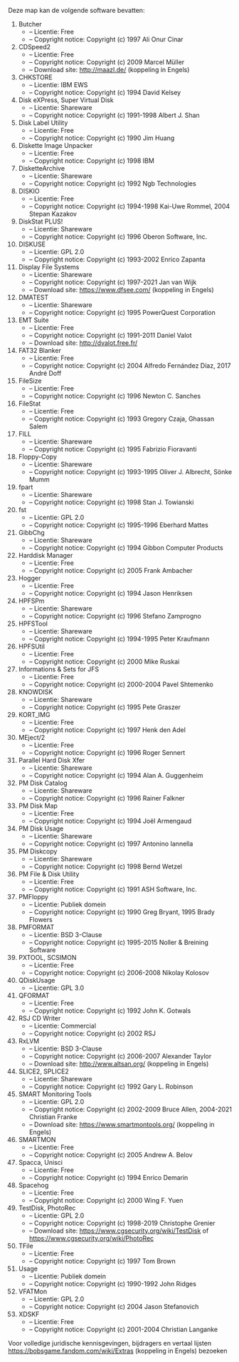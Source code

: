 ﻿Deze map kan de volgende software bevatten:

1. Butcher
   - – Licentie: Free
   - – Copyright notice: Copyright (c) 1997 Ali Onur Cinar
2. CDSpeed2
   - – Licentie: Free
   - – Copyright notice: Copyright (c) 2009 Marcel Müller
   - – Download site: http://maazl.de/ (koppeling in Engels)
3. CHKSTORE
   - – Licentie: IBM EWS
   - – Copyright notice: Copyright (c) 1994 David Kelsey
4. Disk eXPress, Super Virtual Disk
   - – Licentie: Shareware
   - – Copyright notice: Copyright (c) 1991-1998 Albert J. Shan
5. Disk Label Utility
   - – Licentie: Free
   - – Copyright notice: Copyright (c) 1990 Jim Huang
6. Diskette Image Unpacker
   - – Licentie: Free
   - – Copyright notice: Copyright (c) 1998 IBM
7. DisketteArchive
   - – Licentie: Shareware
   - – Copyright notice: Copyright (c) 1992 Ngb Technologies
8. DISKIO
   - – Licentie: Free
   - – Copyright notice: Copyright (c) 1994-1998 Kai-Uwe Rommel, 2004 Stepan Kazakov
9. DiskStat PLUS!
   - – Licentie: Shareware
   - – Copyright notice: Copyright (c) 1996 Oberon Software, Inc.
10. DISKUSE
    - – Licentie: GPL 2.0
    - – Copyright notice: Copyright (c) 1993-2002 Enrico Zapanta
11. Display File Systems
    - – Licentie: Shareware
    - – Copyright notice: Copyright (c) 1997-2021 Jan van Wijk
    - – Download site: https://www.dfsee.com/ (koppeling in Engels)
12. DMATEST
    - – Licentie: Shareware
    - – Copyright notice: Copyright (c) 1995 PowerQuest Corporation
13. EMT Suite
    - – Licentie: Free
    - – Copyright notice: Copyright (c) 1991-2011 Daniel Valot
    - – Download site: http://dvalot.free.fr/
14. FAT32 Blanker
    - – Licentie: Free
    - – Copyright notice: Copyright (c) 2004 Alfredo Fernández Díaz, 2017 André Doff
15. FileSize
    - – Licentie: Free
    - – Copyright notice: Copyright (c) 1996 Newton C. Sanches
16. FileStat
    - – Licentie: Free
    - – Copyright notice: Copyright (c) 1993 Gregory Czaja, Ghassan Salem
17. FILL
    - – Licentie: Shareware
    - – Copyright notice: Copyright (c) 1995 Fabrizio Fioravanti
18. Floppy-Copy
    - – Licentie: Shareware
    - – Copyright notice: Copyright (c) 1993-1995 Oliver J. Albrecht, Sönke Mumm
19. fpart
    - – Licentie: Shareware
    - – Copyright notice: Copyright (c) 1998 Stan J. Towianski
20. fst
    - – Licentie: GPL 2.0
    - – Copyright notice: Copyright (c) 1995-1996 Eberhard Mattes
21. GibbChg
    - – Licentie: Shareware
    - – Copyright notice: Copyright (c) 1994 Gibbon Computer Products
22. Harddisk Manager
    - – Licentie: Free
    - – Copyright notice: Copyright (c) 2005 Frank Ambacher
23. Hogger
    - – Licentie: Free
    - – Copyright notice: Copyright (c) 1994 Jason Henriksen
24. HPFSPm
    - – Licentie: Shareware
    - – Copyright notice: Copyright (c) 1996 Stefano Zamprogno
25. HPFSTool
    - – Licentie: Shareware
    - – Copyright notice: Copyright (c) 1994-1995 Peter Kraufmann
26. HPFSUtil
    - – Licentie: Free
    - – Copyright notice: Copyright (c) 2000 Mike Ruskai
27. Informations & Sets for JFS
    - – Licentie: Free
    - – Copyright notice: Copyright (c) 2000-2004 Pavel Shtemenko
28. KNOWDISK
    - – Licentie: Shareware
    - – Copyright notice: Copyright (c) 1995 Pete Graszer
29. KORT_IMG
    - – Licentie: Free
    - – Copyright notice: Copyright (c) 1997 Henk den Adel
30. MEject/2
    - – Licentie: Free
    - – Copyright notice: Copyright (c) 1996 Roger Sennert
31. Parallel Hard Disk Xfer
    - – Licentie: Shareware
    - – Copyright notice: Copyright (c) 1994 Alan A. Guggenheim
32. PM Disk Catalog
    - – Licentie: Shareware
    - – Copyright notice: Copyright (c) 1996 Rainer Falkner
33. PM Disk Map
    - – Licentie: Free
    - – Copyright notice: Copyright (c) 1994 Joël Armengaud
34. PM Disk Usage
    - – Licentie: Shareware
    - – Copyright notice: Copyright (c) 1997 Antonino Iannella
35. PM Diskcopy
    - – Licentie: Shareware
    - – Copyright notice: Copyright (c) 1998 Bernd Wetzel
36. PM File & Disk Utility
    - – Licentie: Free
    - – Copyright notice: Copyright (c) 1991 ASH Software, Inc.
37. PMFloppy
    - – Licentie: Publiek domein
    - – Copyright notice: Copyright (c) 1990 Greg Bryant, 1995 Brady Flowers
38. PMFORMAT
    - – Licentie: BSD 3-Clause
    - – Copyright notice: Copyright (c) 1995-2015 Noller & Breining Software
39. PXTOOL, SCSIMON
    - – Licentie: Free
    - – Copyright notice: Copyright (c) 2006-2008 Nikolay Kolosov
40. QDiskUsage
    - – Licentie: GPL 3.0
41. QFORMAT
    - – Licentie: Free
    - – Copyright notice: Copyright (c) 1992 John K. Gotwals
42. RSJ CD Writer
    - – Licentie: Commercial
    - – Copyright notice: Copyright (c) 2002 RSJ
43. RxLVM
    - – Licentie: BSD 3-Clause
    - – Copyright notice: Copyright (c) 2006-2007 Alexander Taylor
    - – Download site: http://www.altsan.org/ (koppeling in Engels)
44. SLICE2, SPLICE2
    - – Licentie: Shareware
    - – Copyright notice: Copyright (c) 1992 Gary L. Robinson
45. SMART Monitoring Tools
    - – Licentie: GPL 2.0
    - – Copyright notice: Copyright (c) 2002-2009 Bruce Allen, 2004-2021 Christian Franke
    - – Download site: https://www.smartmontools.org/ (koppeling in Engels)
46. SMARTMON
    - – Licentie: Free
    - – Copyright notice: Copyright (c) 2005 Andrew A. Belov
47. Spacca, Unisci
    - – Licentie: Free
    - – Copyright notice: Copyright (c) 1994 Enrico Demarin
48. Spacehog
    - – Licentie: Free
    - – Copyright notice: Copyright (c) 2000 Wing F. Yuen
49. TestDisk, PhotoRec
    - – Licentie: GPL 2.0
    - – Copyright notice: Copyright (c) 1998-2019 Christophe Grenier
    - – Download site: https://www.cgsecurity.org/wiki/TestDisk of https://www.cgsecurity.org/wiki/PhotoRec
50. TFile
    - – Licentie: Free
    - – Copyright notice: Copyright (c) 1997 Tom Brown
51. Usage
    - – Licentie: Publiek domein
    - – Copyright notice: Copyright (c) 1990-1992 John Ridges
52. VFATMon
    - – Licentie: GPL 2.0
    - – Copyright notice: Copyright (c) 2004 Jason Stefanovich
53. XDSKF
    - – Licentie: Free
    - – Copyright notice: Copyright (c) 2001-2004 Christian Langanke

Voor volledige juridische kennisgevingen, bijdragers en vertaal lijsten https://bobsgame.fandom.com/wiki/Extras (koppeling in Engels) bezoeken
